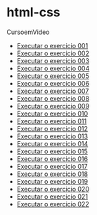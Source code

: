 # html-css
 CursoemVideo

<ul>
<li><a href="https://DRPMourino.github.io/html-css/exercicios/ex001/index.html">Executar o exercicio 001</a></li>
<li><a href="https://DRPMourino.github.io/html-css/exercicios/ex002/index.html">Executar o exercicio 002</a></li>
<li><a href="https://DRPMourino.github.io/html-css/exercicios/ex003/index.html">Executar o exercicio 003</a></li>
<li><a href="https://DRPMourino.github.io/html-css/exercicios/ex004/index.html">Executar o exercicio 004</a></li>
<li><a href="https://DRPMourino.github.io/html-css/exercicios/ex005/index.html">Executar o exercicio 005</a></li>
<li><a href="https://DRPMourino.github.io/html-css/exercicios/ex006/index.html">Executar o exercicio 006</a></li>
<li><a href="https://DRPMourino.github.io/html-css/exercicios/ex007/index.html">Executar o exercicio 007</a></li>
<li><a href="https://DRPMourino.github.io/html-css/exercicios/ex008/index.html">Executar o exercicio 008</a></li>
<li><a href="https://DRPMourino.github.io/html-css/exercicios/ex009/index.html">Executar o exercicio 009</a></li>
<li><a href="https://DRPMourino.github.io/html-css/exercicios/ex010/index.html">Executar o exercicio 010</a></li>
<li><a href="https://DRPMourino.github.io/html-css/exercicios/ex011/index.html">Executar o exercicio 011</a></li>
<li><a href="https://DRPMourino.github.io/html-css/exercicios/ex012/index.html">Executar o exercicio 012</a></li>
<li><a href="https://DRPMourino.github.io/html-css/exercicios/ex013/index.html">Executar o exercicio 013</a></li>
<li><a href="https://DRPMourino.github.io/html-css/exercicios/ex014/index.html">Executar o exercicio 014</a></li>
<li><a href="https://DRPMourino.github.io/html-css/exercicios/ex015/index.html">Executar o exercicio 015</a></li>
<li><a href="https://DRPMourino.github.io/html-css/exercicios/ex016/index.html">Executar o exercicio 016</a></li>
<li><a href="https://DRPMourino.github.io/html-css/exercicios/ex017/index.html">Executar o exercicio 017</a></li>
<li><a href="https://DRPMourino.github.io/html-css/exercicios/ex018/index.html">Executar o exercicio 018</a></li>
<li><a href="https://DRPMourino.github.io/html-css/exercicios/ex019/index.html">Executar o exercicio 019</a></li>
<li><a href="https://DRPMourino.github.io/html-css/exercicios/ex020/index.html">Executar o exercicio 020</a></li>
<li><a href="https://DRPMourino.github.io/html-css/exercicios/ex021/index.html">Executar o exercicio 021</a></li>
<li><a href="https://DRPMourino.github.io/html-css/exercicios/ex022/index.html">Executar o exercicio 022</a></li>
<ul>
